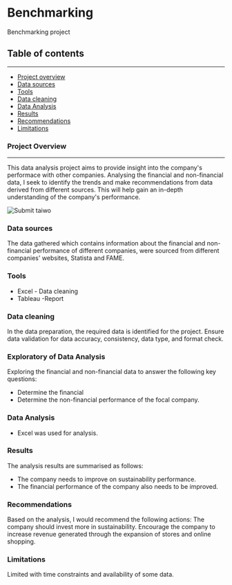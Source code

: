 # Benchmarking
Benchmarking project

## Table of contents
---
- [Project overview](#project-overview)
- [Data sources](#data-sources)
- [Tools](#tools)
- [Data cleaning](#data-cleaning)
- [Data Analysis](#data-analysis)
- [Results](#results)
- [Recommendations](#recommendations)
- [Limitations](#limitations) 


### Project Overview
---

This data analysis project aims to provide insight into the company's performace with other companies. Analysing the financial and non-financial data, I seek to identify the trends and make  recommendations from  data derived from different sources. This will help gain an in-depth understanding of the company's performance.




![Submit taiwo](https://github.com/taiwoamao1/Benchmarking/assets/112169247/647cfc2e-cbdc-4853-a72b-9c216eab74e1)

### Data sources
The data gathered which contains information about the financial and non-financial performance of different  companies, were sourced from different companies' websites, Statista and FAME.

### Tools

- Excel - Data cleaning 
- Tableau -Report

### Data cleaning 
In the data preparation, the required data is identified for the project.
Ensure data validation for data accuracy, consistency, data type, and format check.

### Exploratory of Data Analysis 
Exploring the financial and non-financial data to answer the following key questions:
- Determine the financial
- Determine the non-financial performance of the focal company.

### Data Analysis
- Excel was used for analysis.

### Results
  The analysis results are summarised as follows:
  - The company needs to improve on sustainability performance.
  - The financial performance of the company also needs to be improved.

### Recommendations
Based on the analysis, I would recommend the following actions:
The company should invest more in sustainability.
Encourage the company to increase revenue generated through the expansion of stores and  online shopping. 

### Limitations 
Limited with time constraints and availability of some data. 





  
  
